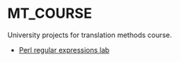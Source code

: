 # MT_COURSE
University projects for translation methods course.

* [Perl regular expressions lab](perl)